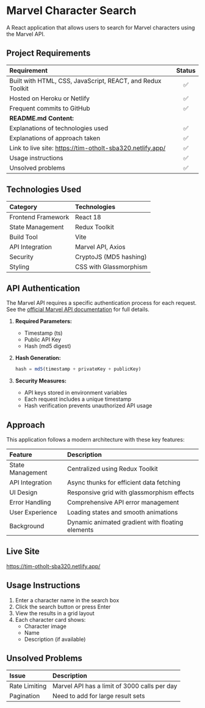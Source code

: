 # Marvel Character Search

A React application that allows users to search for Marvel characters using the Marvel API.

## Project Requirements

| Requirement | Status |
| :--- | :---: |
| Built with HTML, CSS, JavaScript, REACT, and Redux Toolkit | ✅ |
| Hosted on Heroku or Netlify | ✅ |
| Frequent commits to GitHub | ✅ |
| **README.md Content:** | |
| Explanations of technologies used | ✅ |
| Explanations of approach taken | ✅ |
| Link to live site: https://tim-otholt-sba320.netlify.app/ | ✅ |
| Usage instructions | ✅ |
| Unsolved problems | ✅ |

## Technologies Used

| Category | Technologies |
| :--- | :--- |
| Frontend Framework | React 18 |
| State Management | Redux Toolkit |
| Build Tool | Vite |
| API Integration | Marvel API, Axios |
| Security | CryptoJS (MD5 hashing) |
| Styling | CSS with Glassmorphism |

## API Authentication

The Marvel API requires a specific authentication process for each request. See the [official Marvel API documentation](https://developer.marvel.com/documentation/authorization) for full details.

1. **Required Parameters:**
   - Timestamp (ts)
   - Public API Key
   - Hash (md5 digest)

2. **Hash Generation:**
   ```javascript
   hash = md5(timestamp + privateKey + publicKey)
   ```

3. **Security Measures:**
   - API keys stored in environment variables
   - Each request includes a unique timestamp
   - Hash verification prevents unauthorized API usage

## Approach

This application follows a modern architecture with these key features:

| Feature | Description |
| :--- | :--- |
| State Management | Centralized using Redux Toolkit |
| API Integration | Async thunks for efficient data fetching |
| UI Design | Responsive grid with glassmorphism effects |
| Error Handling | Comprehensive API error management |
| User Experience | Loading states and smooth animations |
| Background | Dynamic animated gradient with floating elements |

## Live Site

https://tim-otholt-sba320.netlify.app/

## Usage Instructions

1. Enter a character name in the search box
2. Click the search button or press Enter
3. View the results in a grid layout
4. Each character card shows:
   - Character image
   - Name
   - Description (if available)

## Unsolved Problems

| Issue | Description |
| :--- | :--- |
| Rate Limiting | Marvel API has a limit of 3000 calls per day |
| Pagination | Need to add for large result sets |
